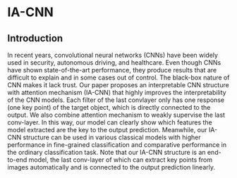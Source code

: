 # IA-CNN
## Introduction
In recent years, convolutional neural networks
(CNNs) have been widely used in security, autonomous driving,
and healthcare. Even though CNNs have shown state-of-the-art
performance, they produce results that are difficult to explain and
in some cases out of control. The black-box nature of CNN makes
it lack trust. Our paper proposes an interpretable CNN structure
with attention mechanism (IA-CNN) that highly improves the
interpretability of the CNN models. Each filter of the last convlayer
only has one response (one key point) of the target object,
which is directly connected to the output. We also combine
attention mechanism to weakly supervise the last conv-layer. In
this way, our model can clearly show which features the model
extracted are the key to the output prediction. Meanwhile, our
IA-CNN structure can be used in various classical models with
higher performance in fine-grained classification and comparative
performance in the ordinary classification task. Note that our
IA-CNN structure is an end-to-end model, the last conv-layer of
which can extract key points from images automatically and is
connected to the output prediction linearly.

